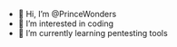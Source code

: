 - 👋 Hi, I’m @PrinceWonders
- 👀 I’m interested in coding
- 🌱 I’m currently learning pentesting tools
<!---
PrinceWonders/PrinceWonders is a ✨ special ✨ repository because its `README.md` (this file) appears on your GitHub profile.
You can click the Preview link to take a look at your changes.
--->
